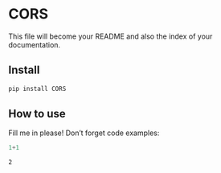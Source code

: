 # CORS

<!-- WARNING: THIS FILE WAS AUTOGENERATED! DO NOT EDIT! -->

This file will become your README and also the index of your
documentation.

## Install

``` sh
pip install CORS
```

## How to use

Fill me in please! Don’t forget code examples:

``` python
1+1
```

    2
